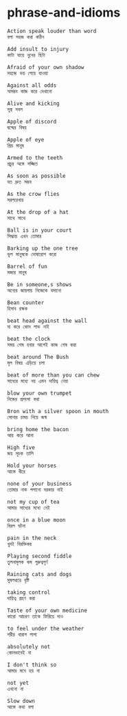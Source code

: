 # phrase-and-idioms
```
Action speak louder than word
বলা সহজ করা কঠিন 
```
```
Add insult to injury 
কাটা ঘায়ে নুনের ছিটা
```
```
Afraid of your own shadow
সহজে ভয় পেয়ে যাওয়া
```
```
Against all odds
অসম্ভব কাজ করে দেখানো
```
```
Alive and kicking
সুস্থ সবল
```
```
Apple of discord
দ্বন্দ্বের বিষয়
```
```
Apple of eye
প্রিয় মানুষ
```
```
Armed to the teeth
প্রচুর অস্তে সজ্জিত
```
```
As soon as possible
যত দ্রুত সম্ভব
```
```
As the crow flies
সরলরেখায়
```
```
At the drop of a hat
সাথে সাথে
```
```
Ball is in your court
সিদ্ধান্ত এখন তোমার
```
```
Barking up the one tree
ভুল মানুষকে দোষারোপ করো
```
```
Barrel of fun
মজার মানুষ
```
```
Be in someone,s shows
অন্যের জায়গায় নিজেকে বসানো
```
```
Bean counter
হিসাব রক্ষক
```
```
beat head against the wall
যা করে কোন লাভ নাই
```
```
beat the clock
সময় শেষ হবার আগেই কাজ শেষ করা
```
```
beat around The Bush
মূল বিষয় এড়িয়ে চলা
```
```
beat of more than you can chew
সাধ্যের মধ্যে নয় এমন দায়িত্ব নেয়া
```
```
blow your own trumpet
নিজের প্রশংসা করা
```
```
Bron with a silver spoon in mouth
সোনার চামচ নিয়ে জন্ম
```
```
bring home the bacon
আয় করে আনা
```
```
High five
জয় সূচক তালি
```
```
Hold your horses
আস্তে ধীরে
```
```
none of your business
তোমার নাক গলানো দরকার নাই
```
```
not my cup of tea
আমার সাধ্যের মধ্যে নেই
```
```
once in a blue moon
বিরল ঘটনা
```
```
pain in the neck
খুবই বিরক্তিকর
```
```
Playing second fiddle
তুলনামূলক কম গুরুত্বপূর্ণ
```
```
Raining cats and dogs
মুষলধারে বৃষ্টি
```
```
taking control
দায়িত্ব গ্রহণ করা
```
```
Taste of your own medicine
কারো আচরণ তাকে ফিরিয়ে দাও
```
```
to feel under the weather
শরীর খারাপ লাগা
```
```
absolutely not
কোনভাবেই না
```
```
I don't think so
আমার মনে হয় না
```
```
not yet
এখনো না
```
```
Slow down
আস্তে কথা বলা

